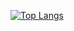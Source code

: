 [![Top Langs](https://github-readme-stats.vercel.app/api/top-langs/?username=doosanehi)](https://github.com/doosanehi/github-readme-stats)

